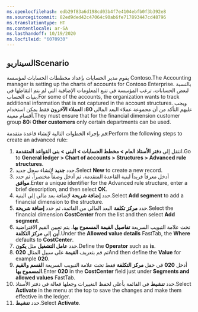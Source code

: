 ```yaml
---
ms.openlocfilehash: edb29f83a6d198cd03b4f7e4104ebfb0f3b392e8
ms.sourcegitcommit: 82ed9ded42c47064c90ab6fe717893447cd48796
ms.translationtype: HT
ms.contentlocale: ar-SA
ms.lasthandoff: 10/19/2020
ms.locfileid: "6070930"
---
```

## <a name="scenario"></a><span data-ttu-id="80d46-101">السيناريو</span><span class="sxs-lookup"><span data-stu-id="80d46-101">Scenario</span></span>

<span data-ttu-id="80d46-102">يقوم مدير الحسابات بإعداد مخططات الحسابات لمؤسسة Contoso.</span><span class="sxs-lookup"><span data-stu-id="80d46-102">The Accounting manager is setting up the charts of accounts for Contoso Enterprise.</span></span> <span data-ttu-id="80d46-103">بالنسبة لبعض الحسابات، ترغب المؤسسة في تتبع المعلومات الإضافية التي لم يتم التقاطها في بنيات الحساب.</span><span class="sxs-lookup"><span data-stu-id="80d46-103">For some of the accounts, the organization wants to track additional information that is not captured in the account structures.</span></span> <span data-ttu-id="80d46-104">ويجب عليهم التأكد من أن مجموعة عملاء البعد المالي **80: العملاء الآخرون** فقط يمكن استخدام أقسام معينة.</span><span class="sxs-lookup"><span data-stu-id="80d46-104">They must ensure that for the financial dimension customer group **80: Other customers** only certain departments can be used.</span></span>  

<span data-ttu-id="80d46-105">قم بإجراء الخطوات التالية لإنشاء قاعدة متقدمة:</span><span class="sxs-lookup"><span data-stu-id="80d46-105">Perform the following steps to create an advanced rule:</span></span> 

1.  <span data-ttu-id="80d46-106">انتقل إلى **دفتر الأستاذ العام > مخطط الحسابات > البنى > بنى القواعد المتقدمة**.</span><span class="sxs-lookup"><span data-stu-id="80d46-106">Go to **General ledger > Chart of accounts > Structures > Advanced rule structures**.</span></span>    
2.  <span data-ttu-id="80d46-107">حدد **جديد** لإنشاء سجل جديد.</span><span class="sxs-lookup"><span data-stu-id="80d46-107">Select **New** to create a new record.</span></span>  
3.  <span data-ttu-id="80d46-108">أدخل معرفاً فريداً لبنية القاعدة المتقدمة، ثم أدخل وصفاً مختصراً، ثم حدد **موافق**.</span><span class="sxs-lookup"><span data-stu-id="80d46-108">Enter a unique identifier for the Advanced rule structure, enter a brief description, and then select **OK**.</span></span>  
4.  <span data-ttu-id="80d46-109">حدد **إضافة شريحة** لإضافة بعد مالي إلى البنية.</span><span class="sxs-lookup"><span data-stu-id="80d46-109">Select **Add segment** to add a financial dimension to the structure.</span></span>  
5.  <span data-ttu-id="80d46-110">حدد **مركز تكلفة** البعد المالي من القائمة، ثم حدد **إضافة شريحة**.</span><span class="sxs-lookup"><span data-stu-id="80d46-110">Select the financial dimension **CostCenter** from the list and then select **Add segment**.</span></span>  
7.  <span data-ttu-id="80d46-111">تحت علامة التبويب السريعة **تفاصيل القيمة المسموح بها**، يتم تعيين القيم الافتراضية **أين** إلى **مركز  التكلفة**.</span><span class="sxs-lookup"><span data-stu-id="80d46-111">Under the **Allowed value details** FastTab, the **Where** defaults to **CostCenter**.</span></span> 
8.  <span data-ttu-id="80d46-112">حدد **عامل التشغيل** مثل **يكون**.</span><span class="sxs-lookup"><span data-stu-id="80d46-112">Define the **Operator** such as **is**.</span></span>
9.  <span data-ttu-id="80d46-113">ثم قم بتعريف **القيمة** على سبيل المثال **020**</span><span class="sxs-lookup"><span data-stu-id="80d46-113">And then define the **Value** for example **020**.</span></span> 
10. <span data-ttu-id="80d46-114">أدخل **020** في حقل **مركز التكلفة** فقط تحت علامة التبويب السريعة **القسم والقيم المسموح بها**.</span><span class="sxs-lookup"><span data-stu-id="80d46-114">Enter **020** in the **CostCenter** field just under **Segments and allowed values** FastTab.</span></span> 
11. <span data-ttu-id="80d46-115">حدد **تنشيط** في القائمة بأعلى لحفظ التغييرات وجعلها فعالة في دفتر الأستاذ.</span><span class="sxs-lookup"><span data-stu-id="80d46-115">Select **Activate** in the menu at the top to save the changes and make them effective in the ledger.</span></span>
12. <span data-ttu-id="80d46-116">حدد **تنشيط**.</span><span class="sxs-lookup"><span data-stu-id="80d46-116">Select **Activate**.</span></span>






